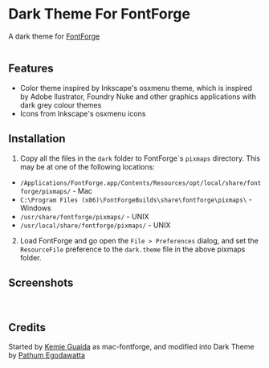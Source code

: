 # Dark Theme For FontForge

A dark theme for [FontForge](http://fontforge.org)

<img src="https://raw.githubusercontent.com/mooniak/mac-fontforge/master/_screenshots/screen_1.png" alt>

## Features

* Color theme inspired by Inkscape's osxmenu theme, which is inspired by Adobe llustrator, Foundry Nuke and other graphics applications with dark grey colour themes
* Icons from Inkscape's osxmenu icons

## Installation

1. Copy all the files in the `dark` folder to FontForge´s `pixmaps` directory. This may be at one of the following locations:

*  `/Applications/FontForge.app/Contents/Resources/opt/local/share/fontforge/pixmaps/` - Mac
*  `C:\Program Files (x86)\FontForgeBuilds\share\fontforge\pixmaps\` - Windows
*  `/usr/share/fontforge/pixmaps/` - UNIX
*  `/usr/local/share/fontforge/pixmaps/` - UNIX

2. Load FontForge and go open the `File > Preferences` dialog, and set the `ResourceFile` preference to the `dark.theme` file in the above pixmaps folder.


## Screenshots

<img src="https://raw.githubusercontent.com/mooniak/mac-fontforge/master/_screenshots/screen_2.png" alt>
<img src="https://raw.githubusercontent.com/mooniak/mac-fontforge/master/_screenshots/screen_3.png" alt>
<img src="https://raw.githubusercontent.com/mooniak/mac-fontforge/master/_screenshots/screen_4.png" alt>


## Credits

Started by [Kemie Guaida](http://www.monolinea.com) as mac-fontforge, and modified into Dark Theme by [Pathum Egodawatta](http://mooniak.com)
